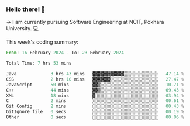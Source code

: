 ### Hello there! 👋

-> I am currently pursuing Software Engineering at NCIT, Pokhara University. 💻


This week's coding summary:
<!--START_SECTION:waka-->

```rust
From: 16 February 2024 - To: 23 February 2024

Total Time: 7 hrs 53 mins

Java             3 hrs 43 mins   ▓▓▓▓▓▓▓▓▓▓▓▓░░░░░░░░░░░░░   47.14 %
CSS              2 hrs 10 mins   ▓▓▓▓▓▓▓░░░░░░░░░░░░░░░░░░   27.47 %
JavaScript       50 mins         ▓▓▒░░░░░░░░░░░░░░░░░░░░░░   10.71 %
C++              44 mins         ▓▓▒░░░░░░░░░░░░░░░░░░░░░░   09.43 %
XML              18 mins         ▓░░░░░░░░░░░░░░░░░░░░░░░░   03.94 %
C                2 mins          ░░░░░░░░░░░░░░░░░░░░░░░░░   00.61 %
Git Config       2 mins          ░░░░░░░░░░░░░░░░░░░░░░░░░   00.43 %
GitIgnore file   0 secs          ░░░░░░░░░░░░░░░░░░░░░░░░░   00.19 %
Other            0 secs          ░░░░░░░░░░░░░░░░░░░░░░░░░   00.06 %
```

<!--END_SECTION:waka-->
